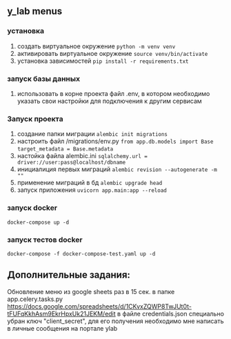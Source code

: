 ## y_lab menus

### установка

1. создать виртуальное окружение ```python -m venv venv```
2. активировать виртуальное окружение ```source venv/bin/activate```
3. установка зависимостей ```pip install -r requirements.txt```

### запуск базы данных
1. использовать в корне проекта файл .env, в котором необходимо указать свои настройки для подключения к другим сервисам


### Запуск проекта
1. создание папки миграции ```alembic init migrations```
2. настроить файл /migrations/env.py
```from app.db.models import Base```
```target_metadata = Base.metadata```
3. настойка файла alembic.ini ```sqlalchemy.url = driver://user:pass@localhost/dbname```
4. инициалиция первых миграций ```alembic revision --autogenerate -m ""```
5. применение миграций в бд ```alembic upgrade head```
6. запуск приложения ```uvicorn app.main:app --reload```

### запуск docker
```shell
docker-compose up -d
```
### запуск тестов docker
```shell
docker-compose -f docker-compose-test.yaml up -d
```

## Дополнительные задания:
Обновление меню из google sheets раз в 15 сек. в папке app.celery.tasks.py
https://docs.google.com/spreadsheets/d/1CKvxZQWP8TwJUt0t-tFUFqKkhAsm9EkrHpxUk21JEKM/edit
в файле credentials.json специально убран ключ "client_secret", для его получения необходимо мне написать в личные сообщения на портале ylab
